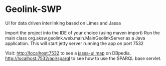 Geolink-SWP
===========

UI for data driven interlinking based on Limes and Jassa

Import the project into the IDE of your choice (using maven import)
Run the main class org.aksw.geolink.web.main.MainGeolinkServer as a Java application.
This will start jetty server running the app on port 7532

Visit:
[http://localhost:7532](http://localhost:7532) to see a [jassa-ui map](https://github.com/GeoKnow/Jassa-UI-Angular) on DBpedia.
[http://localhost:7532/api/sparql](http://localhost:7532/api/sparql) to see how to use the SPARQL base servlet.




